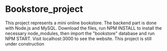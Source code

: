 # Bookstore_project

This project represents a mini online bookstore. The backend part is done with Node.js and MySQL. Download the files, run NPM INSTALL to install the necessary node_modules, then import the "bookstore" database and run NPM START. Visit localhost:3000 to see the website. This project is still under construction
